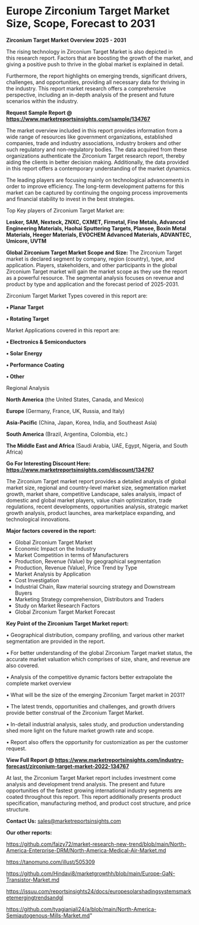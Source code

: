  # Europe Zirconium Target Market Size, Scope, Forecast to 2031

<Strong> Zirconium Target Market Overview 2025 - 2031</strong>

The rising technology in Zirconium Target Market is also depicted in this research report. Factors that are boosting the growth of the market, and giving a positive push to thrive in the global market is explained in detail.

Furthermore, the report highlights on emerging trends, significant drivers, challenges, and opportunities, providing all necessary data for thriving in the industry. This report market research offers a comprehensive perspective, including an in-depth analysis of the present and future scenarios within the industry.

<strong>Request Sample Report @ <a href=https://www.marketreportsinsights.com/sample/134767>https://www.marketreportsinsights.com/sample/134767</a></strong>

The market overview included in this report provides information from a wide range of resources like government organizations, established companies, trade and industry associations, industry brokers and other such regulatory and non-regulatory bodies. The data acquired from these organizations authenticate the Zirconium Target research report, thereby aiding the clients in better decision making. Additionally, the data provided in this report offers a contemporary understanding of the market dynamics.

The leading players are focusing mainly on technological advancements in order to improve efficiency. The long-term development patterns for this market can be captured by continuing the ongoing process improvements and financial stability to invest in the best strategies.

Top Key players of Zirconium Target Market are:

<strong>Lesker, SAM, Nexteck, ZNXC, CXMET, Firmetal, Fine Metals, Advanced Engineering Materials, Haohai Sputtering Targets, Plansee, Boxin Metal Materials, Heeger Materials, EVOCHEM Advanced Materials, ADVANTEC, Umicore, UVTM</strong>

<strong><b>Global Zirconium Target Market Scope and Size:</b></strong>
The Zirconium Target market is declared segment by company, region (country), type, and application. Players, stakeholders, and other participants in the global Zirconium Target market will gain the market scope as they use the report as a powerful resource. The segmental analysis focuses on revenue and product by type and application and the forecast period of 2025-2031.

Zirconium Target Market Types covered in this report are:

<strong>• Planar Target

• Rotating Target</strong>

Market Applications covered in this report are:

<strong>• Electronics & Semiconductors

• Solar Energy

• Performance Coating

• Other</strong> 

Regional Analysis

<strong>North America</strong> (the United States, Canada, and Mexico)

<strong>Europe</strong> (Germany, France, UK, Russia, and Italy)

<strong>Asia-Pacific</strong> (China, Japan, Korea, India, and Southeast Asia)

<strong>South America</strong> (Brazil, Argentina, Colombia, etc.)

<strong>The Middle East and Africa</strong> (Saudi Arabia, UAE, Egypt, Nigeria, and South Africa)

<strong>Go For Interesting Discount Here: <a href=https://www.marketreportsinsights.com/discount/134767>https://www.marketreportsinsights.com/discount/134767</a></strong>

The Zirconium Target market report provides a detailed analysis of global market size, regional and country-level market size, segmentation market growth, market share, competitive Landscape, sales analysis, impact of domestic and global market players, value chain optimization, trade regulations, recent developments, opportunities analysis, strategic market growth analysis, product launches, area marketplace expanding, and technological innovations.

<strong><b>Major factors covered in the report:</b></strong>
<ul>
  <li>Global Zirconium Target Market </li>
  <li>Economic Impact on the Industry</li>
  <li>Market Competition in terms of Manufacturers</li>
  <li>Production, Revenue (Value) by geographical segmentation</li>
  <li>Production, Revenue (Value), Price Trend by Type</li>
  <li>Market Analysis by Application</li>
  <li>Cost Investigation</li>
  <li>Industrial Chain, Raw material sourcing strategy and Downstream Buyers</li>
  <li>Marketing Strategy comprehension, Distributors and Traders</li>
  <li>Study on Market Research Factors</li>
  <li>Global Zirconium Target Market Forecast</li>
</ul>

<strong><b>Key Point of the Zirconium Target Market report:</b></strong>

• Geographical distribution, company profiling, and various other market segmentation are provided in the report.

• For better understanding of the global Zirconium Target market status, the accurate market valuation which comprises of size, share, and revenue are also covered.

• Analysis of the competitive dynamic factors better extrapolate the complete market overview

• What will be the size of the emerging Zirconium Target market in 2031?

• The latest trends, opportunities and challenges, and growth drivers provide better construal of the Zirconium Target Market.

• In-detail industrial analysis, sales study, and production understanding shed more light on the future market growth rate and scope.

• Report also offers the opportunity for customization as per the customer request.

<strong><b>View Full Report @ <a href=https://www.marketreportsinsights.com/industry-forecast/zirconium-target-market-2022-134767>https://www.marketreportsinsights.com/industry-forecast/zirconium-target-market-2022-134767</a></b></strong>


At last, the Zirconium Target Market report includes investment come analysis and development trend analysis. The present and future opportunities of the fastest growing international industry segments are coated throughout this report. This report additionally presents product specification, manufacturing method, and product cost structure, and price structure.

<strong>Contact Us:</strong>
sales@marketreportsinsights.com

<strong>Our other reports:</strong>

<a href=https://github.com/faizy72/market-research-new-trend/blob/main/North-America-Enterprise-DRM/North-America-Medical-Air-Market.md>https://github.com/faizy72/market-research-new-trend/blob/main/North-America-Enterprise-DRM/North-America-Medical-Air-Market.md</a>

<a href=https://tanomuno.com/illust/505309>https://tanomuno.com/illust/505309</a>

<a href=https://github.com/Hindavi8/marketgrowthh/blob/main/Europe-GaN-Transistor-Market.md>https://github.com/Hindavi8/marketgrowthh/blob/main/Europe-GaN-Transistor-Market.md</a>

<a href=https://issuu.com/reportsinsights24/docs/europesolarshadingsystemsmarketemergingtrendsandgl>https://issuu.com/reportsinsights24/docs/europesolarshadingsystemsmarketemergingtrendsandgl</a>

<a href=https://github.com/tyagianjali24/a/blob/main/North-America-Semiautogenous-Mills-Market.md>https://github.com/tyagianjali24/a/blob/main/North-America-Semiautogenous-Mills-Market.md</a>"
